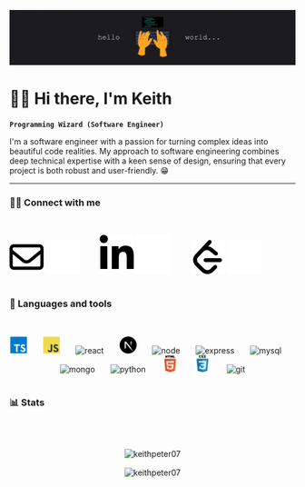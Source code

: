 ![Keith](https://raw.githubusercontent.com/keithpeter07/keithpeter07/main/assets/code.gif)


# 👋🏾 Hi there, I'm Keith

**`Programming Wizard (Software Engineer)`**

I'm a software engineer with a passion for turning complex ideas into beautiful code realities. My approach to software engineering combines deep technical expertise with a keen sense of design, ensuring that every project is both robust and user-friendly. 😁

---

### 🤙🏾 Connect with me
<br/>

<div align="left">

[![email](./assets/email-dark.svg)](mailto:keithpeter07@gmail.com#gh-light-mode-only) [![email](./assets/email-light.svg)](mailto:keithpeter07@gmail.com#gh-dark-mode-only) &nbsp; &nbsp; &nbsp; &nbsp; [![linkedin](./assets/linkedin-dark.svg)](https://www.linkedin.com/keith-peter#gh-light-mode-only) [![linkedin](./assets/linkedin-light.svg)](https://www.linkedin.com/keith-peter#gh-dark-mode-only) &nbsp; &nbsp; &nbsp; &nbsp; [![leetcode](./assets/leetcode-dark.svg)](https://leetcode.com/u/keithpeter#gh-light-mode-only) [![leetcode](./assets/leetcode-light.svg)](https://leetcode.com/u/keithpeter#gh-dark-mode-only)

</div>

#
### 🧰 Languages and tools
<br/>

<p align="center">

<img src="https://raw.githubusercontent.com/devicons/devicon/master/icons/typescript/typescript-original.svg" alt="typescript" width="30" />
&nbsp;&nbsp;&nbsp;&nbsp;&nbsp;

<img src="https://raw.githubusercontent.com/devicons/devicon/master/icons/javascript/javascript-original.svg" alt="javascript" width="30" />
&nbsp;&nbsp;&nbsp;&nbsp;&nbsp;

<img src="https://cdn.jsdelivr.net/gh/devicons/devicon@latest/icons/react/react-original.svg" alt="react" width="30"/>          
&nbsp;&nbsp;&nbsp;&nbsp;&nbsp;

<img src="https://raw.githubusercontent.com/devicons/devicon/master/icons/nextjs/nextjs-original.svg" alt="next" width="30" />
&nbsp;&nbsp;&nbsp;&nbsp;&nbsp;

<img src="https://cdn.jsdelivr.net/gh/devicons/devicon@latest/icons/nodejs/nodejs-original.svg" alt="node" width="30"/>
&nbsp;&nbsp;&nbsp;&nbsp;&nbsp;

<img src="https://cdn.jsdelivr.net/gh/devicons/devicon@latest/icons/express/express-original.svg" alt="express" width="30"/>
&nbsp;&nbsp;&nbsp;&nbsp;&nbsp;

<img src="https://cdn.jsdelivr.net/gh/devicons/devicon@latest/icons/mysql/mysql-original.svg" alt="mysql" width="30"/>
&nbsp;&nbsp;&nbsp;&nbsp;&nbsp;

<img src="https://cdn.jsdelivr.net/gh/devicons/devicon@latest/icons/mongodb/mongodb-original.svg" alt="mongo" width="30"/>
&nbsp;&nbsp;&nbsp;&nbsp;&nbsp;

<img src="https://cdn.jsdelivr.net/gh/devicons/devicon@latest/icons/python/python-plain.svg" alt="python" width="30"/>
&nbsp;&nbsp;&nbsp;&nbsp;&nbsp;

<img src="https://raw.githubusercontent.com/devicons/devicon/master/icons/html5/html5-original-wordmark.svg" alt="html5" width="30" />
&nbsp;&nbsp;&nbsp;&nbsp;&nbsp;

<img src="https://raw.githubusercontent.com/devicons/devicon/master/icons/css3/css3-original-wordmark.svg" alt="css3" width="30" /> 
&nbsp;&nbsp;&nbsp;&nbsp;&nbsp;

<img src="https://www.vectorlogo.zone/logos/git-scm/git-scm-icon.svg" alt="git" width="30"/>

</p>

#

### 📊 Stats
<br/>
<br/>
<p align="center">
<img align="center" src="https://github-readme-streak-stats.herokuapp.com/?user=keithpeter07&theme=dark" alt="keithpeter07" />
</p>

<p align="center">
  <img align="center" src="https://github-readme-stats.vercel.app/api/top-langs?username=keithpeter07&theme=dark&show_icons=true&locale=en&layout=compact" alt="keithpeter07" /></p>
</p>
